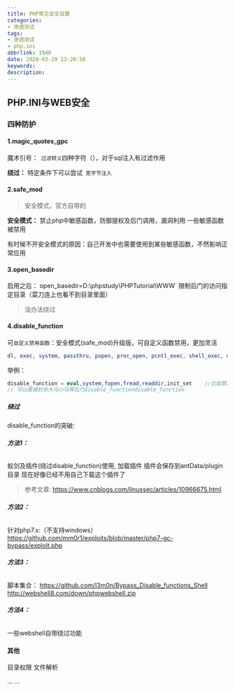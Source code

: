 ```yaml
---
title: PHP常见安全设置
categories:
- 渗透测试
tags:
- 渗透测试
- php.ini
abbrlink: 1940
date: 2020-03-29 13:20:58
keywords:
description:
---
```


  

## PHP.INI与WEB安全

  

### 四种防护

#### 1.magic_quotes_gpc

魔术引号：` 过滤转义`四种字符（），对于sql注入有过滤作用

**绕过：** 特定条件下可以尝试` 宽字节注入`     




#### 2.safe_mod

> 安全模式，官方自带的

**安全模式：**  禁止php中敏感函数，防御提权及后门调用，漏洞利用
一些敏感函数被禁用

有时候不开安全模式的原因：自己开发中也需要使用到某些敏感函数，不然影响正常应用



#### 3.open_basedir

启用之后： open_basedir=D:\phpstudy\PHPTutorial\WWW`
限制后门的访问指定目录（菜刀连上也看不到目录里面）

>没办法绕过



#### 4.disable_function

可`自定义禁用函数`：安全模式(safe_mod)升级版，可自定义函数禁用，更加灵活

```php
dl, exec, system, passthru, popen, proc_open, pcntl_exec, shell_exec, mail, imap_open, imap_mail, putenv, ini_set, apache_setenv, symlink, link
```

举例：

```php
disable_function = eval,system,fopen,fread,readdir,init_set    //比如禁用某指定函数的做法
// 可以直接封杀大马小马等后门disable_functiondisable_function
```

##### 绕过

disable_function的突破:

###### **方法1：** 

蚁剑及插件(绕过disable_function)使用, 加载插件
插件会保存到antData/plugin目录
现在好像已经不用自己下载这个插件了

>参考文章:  https://www.cnblogs.com/linuxsec/articles/10966675.html



###### **方法2：**

 针对php7.x:（不支持windows）
https://github.com/mm0r1/exploits/blob/master/php7-gc-bypass/exploit.php



###### **方法3：**

 脚本集合：
https://github.com/l3m0n/Bypass_Disable_functions_Shell
http://webshell8.com/down/phpwebshell.zip



###### **方法4：**

一些webshell自带绕过功能



#### 其他

目录权限
文件解析

... ...







